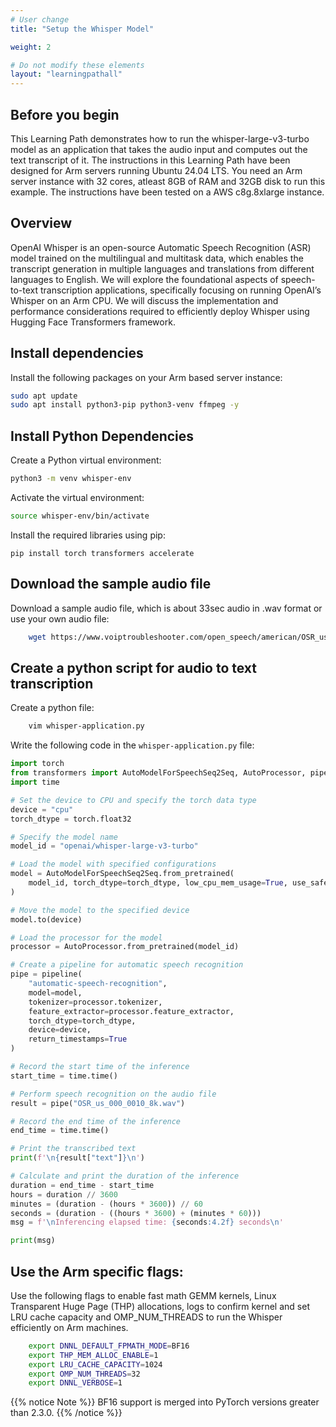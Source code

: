 ```yaml
---
# User change
title: "Setup the Whisper Model"

weight: 2

# Do not modify these elements
layout: "learningpathall"
---
```


## Before you begin

This Learning Path demonstrates how to run the whisper-large-v3-turbo model as an application that takes the audio input and computes out the text transcript of it. The instructions in this Learning Path have been designed for Arm servers running Ubuntu 24.04 LTS. You need an Arm server instance with 32 cores, atleast 8GB of RAM and 32GB disk to run this example. The instructions have been tested on a AWS c8g.8xlarge instance.

## Overview

OpenAI Whisper is an open-source Automatic Speech Recognition (ASR) model trained on the multilingual and multitask data, which enables the transcript generation in multiple languages and translations from different languages to English. We will explore the foundational aspects of speech-to-text transcription applications, specifically focusing on running OpenAI’s Whisper on an Arm CPU. We will discuss the implementation and performance considerations required to efficiently deploy Whisper using Hugging Face Transformers framework.

## Install dependencies

Install the following packages on your Arm based server instance:

```bash
sudo apt update
sudo apt install python3-pip python3-venv ffmpeg -y
```

## Install Python Dependencies

Create a Python virtual environment:

```bash
python3 -m venv whisper-env
```

Activate the virtual environment:

```bash
source whisper-env/bin/activate
```

Install the required libraries using pip:

```python3
pip install torch transformers accelerate
```

## Download the sample audio file

Download a sample audio file, which is about 33sec audio in .wav format or use your own audio file:
```bash
    wget https://www.voiptroubleshooter.com/open_speech/american/OSR_us_000_0010_8k.wav
```

## Create a python script for audio to text transcription

Create a python file:

```bash
    vim whisper-application.py
```

Write the following code in the `whisper-application.py` file:
```python
import torch
from transformers import AutoModelForSpeechSeq2Seq, AutoProcessor, pipeline
import time

# Set the device to CPU and specify the torch data type
device = "cpu"
torch_dtype = torch.float32

# Specify the model name
model_id = "openai/whisper-large-v3-turbo"

# Load the model with specified configurations
model = AutoModelForSpeechSeq2Seq.from_pretrained(
    model_id, torch_dtype=torch_dtype, low_cpu_mem_usage=True, use_safetensors=True
)

# Move the model to the specified device
model.to(device)

# Load the processor for the model
processor = AutoProcessor.from_pretrained(model_id)

# Create a pipeline for automatic speech recognition
pipe = pipeline(
    "automatic-speech-recognition",
    model=model,
    tokenizer=processor.tokenizer,
    feature_extractor=processor.feature_extractor,
    torch_dtype=torch_dtype,
    device=device,
    return_timestamps=True
)

# Record the start time of the inference
start_time = time.time()

# Perform speech recognition on the audio file
result = pipe("OSR_us_000_0010_8k.wav")

# Record the end time of the inference
end_time = time.time()

# Print the transcribed text
print(f'\n{result["text"]}\n')

# Calculate and print the duration of the inference
duration = end_time - start_time
hours = duration // 3600
minutes = (duration - (hours * 3600)) // 60
seconds = (duration - ((hours * 3600) + (minutes * 60)))
msg = f'\nInferencing elapsed time: {seconds:4.2f} seconds\n'

print(msg)

```

## Use the Arm specific flags:

Use the following flags to enable fast math GEMM kernels, Linux Transparent Huge Page (THP) allocations, logs to confirm kernel and set LRU cache capacity and OMP_NUM_THREADS to run the Whisper efficiently on Arm machines.

```bash
    export DNNL_DEFAULT_FPMATH_MODE=BF16
    export THP_MEM_ALLOC_ENABLE=1
    export LRU_CACHE_CAPACITY=1024
    export OMP_NUM_THREADS=32
    export DNNL_VERBOSE=1
```
{{% notice Note %}}
BF16 support is merged into PyTorch versions greater than 2.3.0.
{{% /notice %}}
